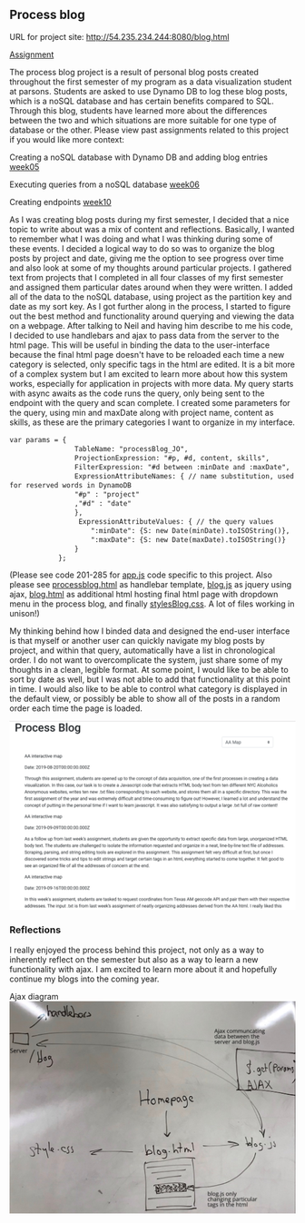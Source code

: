 ## Process blog

URL for project site: http://54.235.234.244:8080/blog.html

[Assignment](https://github.com/visualizedata/data-structures/blob/master/final_assignment_2.md)

The process blog project is a result of personal blog posts created throughout the first semester of my program as a data visualization student at parsons. Students are asked to use Dynamo DB to log these blog posts, which is a noSQL database and has certain benefits compared to SQL. Through this blog, students have learned more about the differences between the two and which situations are more suitable for one type of database or the other. Please view past assignments related to this project if you would like more context:

Creating a noSQL database with Dynamo DB and adding blog entries [week05](https://github.com/joutwater/Data-Structures/tree/master/week05)

Executing queries from a noSQL database [week06](https://github.com/joutwater/Data-Structures/tree/master/week06)

Creating endpoints [week10](https://github.com/joutwater/Data-Structures/tree/master/week10)

As I was creating blog posts during my first semester, I decided that a nice topic to write about was a mix of content and reflections. Basically, I wanted to remember what I was doing and what I was thinking during some of these events. I decided a logical way to do so was to organize the blog posts by project and date, giving me the option to see progress over time and also look at some of my thoughts around particular projects. I gathered text from projects that I completed in all four classes of my first semester and assigned them particular dates around when they were written. I added all of the data to the noSQL database, using project as the partition key and date as my sort key. As I got further along in the process, I started to figure out the best method and functionality around querying and viewing the data on a webpage. After talking to Neil and having him describe to me his code, I decided to use handlebars and ajax to pass data from the server to the html page. This will be useful in binding the data to the user-interface because the final html page doesn't have to be reloaded each time a new category is selected, only specific tags in the html are edited. It is a bit more of a complex system but I am excited to learn more about how this system works, especially for application in projects with more data. My query starts with async awaits as the code runs the query, only being sent to the endpoint with the query and scan complete. I created some parameters for the query, using min and maxDate along with project name, content as skills, as these are the primary categories I want to organize in my interface. 

    var params = {
                    TableName: "processBlog_JO",
                    ProjectionExpression: "#p, #d, content, skills",
                    FilterExpression: "#d between :minDate and :maxDate",
                    ExpressionAttributeNames: { // name substitution, used for reserved words in DynamoDB
                    "#p" : "project"
                    ,"#d" : "date"
                    },
                     ExpressionAttributeValues: { // the query values
                        ":minDate": {S: new Date(minDate).toISOString()},
                        ":maxDate": {S: new Date(maxDate).toISOString()}
                    }
                };
                
(Please see code 201-285 for [app.js](https://github.com/joutwater/Data-Structures/blob/master/Final_Assignment_2/app.js) code specific to this project. Also please see [processblog.html](https://github.com/joutwater/Data-Structures/blob/master/Final_Assignment_2/processblog.html) as handlebar template, [blog.js](https://github.com/joutwater/Data-Structures/blob/master/Final_Assignment_2/blog.js) as jquery using ajax, [blog.html](https://github.com/joutwater/Data-Structures/blob/master/Final_Assignment_2/blog.html) as additional html hosting final html page with dropdown menu in the process blog, and finally [stylesBlog.css](https://github.com/joutwater/Data-Structures/blob/master/Final_Assignment_2/stylesBlog.css). A lot of files working in unison!)

My thinking behind how I binded data and designed the end-user interface is that myself or another user can quickly navigate my blog posts by project, and within that query, automatically have a list in chronological order. I do not want to overcomplicate the system, just share some of my thoughts in a clean, legible format. At some point, I would like to be able to sort by date as well, but I was not able to add that functionality at this point in time. I would also like to be able to control what category is displayed in the default view, or possibly be able to show all of the posts in a random order each time the page is loaded.

![Image](https://github.com/joutwater/Data-Structures/blob/master/Final_Assignment_2/PB_ss.png)

### Reflections

I really enjoyed the process behind this project, not only as a way to inherently reflect on the semester but also as a way to learn a new functionality with ajax. I am excited to learn more about it and hopefully continue my blogs into the coming year.

Ajax diagram
![Image](https://github.com/joutwater/Data-Structures/blob/master/Final_Assignment_2/ajax_diagram.png)
